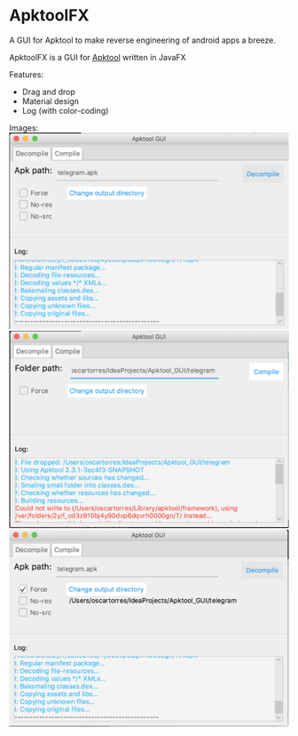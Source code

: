 # ApktoolFX
A GUI for Apktool to make reverse engineering of android apps a breeze.

ApktoolFX is a GUI for [Apktool](https://github.com/iBotPeaches/Apktool) written in JavaFX

Features:
  - Drag and drop
  - Material design
  - Log (with color-coding)
  

Images: 
![Alt text](/img/ss1.png?raw=true "Decompile")
![Alt text](/img/ss2.png?raw=true "Compile")
![Alt text](/img/ss3.png?raw=true "Decompile")
